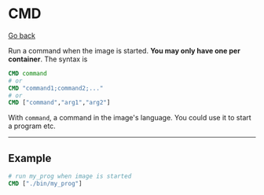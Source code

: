 # CMD

[Go back](../../../../_kmp/_archives/tools/docker#most-used-instructions)

Run a command when the image is started. **You may only have one per container**. The syntax is

```dockerfile
CMD command
# or
CMD "command1;command2;..."
# or
CMD ["command","arg1","arg2"]
```

With `command`, a command in the image's language. You could use it to start a program etc.

<hr class="sl">

## Example

```dockerfile
# run my_prog when image is started
CMD ["./bin/my_prog"]
```